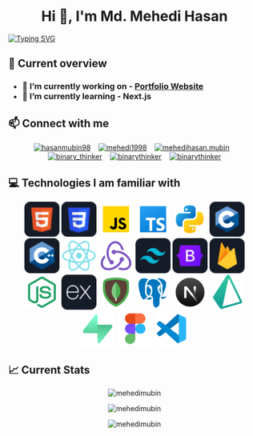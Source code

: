 <h1 align="center">Hi 👋, I'm Md. Mehedi Hasan</h1>
<a href="https://git.io/typing-svg"><img src="https://readme-typing-svg.demolab.com?font=Fira+Code&pause=1000&vCenter=true&random=false&width=435&lines=A+Full-Stack+Web+Developer;Turning+ideas+into+digital+reality" alt="Typing SVG" /></a>

## 👀 Current overview

<h3>
  <ul>
    <li>🔭 I’m currently working on - <a href="https://github.com/MehediMubin/portfolio-website">Portfolio Website</a></li>
    <li>🌱 I’m currently learning - <strong>Next.js</strong></li>
  </ul>
</h3>

## 📫 Connect with me

<p align="center">
<a href="https://twitter.com/hasanmubin98" target="blank"><img align="center" src="https://raw.githubusercontent.com/rahuldkjain/github-profile-readme-generator/master/src/images/icons/Social/twitter.svg" alt="hasanmubin98" width="40" /></a>&nbsp;&nbsp;&nbsp;
<a href="https://linkedin.com/in/mehedi1998" target="blank"><img align="center" src="https://raw.githubusercontent.com/rahuldkjain/github-profile-readme-generator/master/src/images/icons/Social/linked-in-alt.svg" alt="mehedi1998" width="40" /></a>&nbsp;&nbsp;&nbsp;
<a href="https://fb.com/mehedihasan.mubin" target="blank"><img align="center" src="https://raw.githubusercontent.com/rahuldkjain/github-profile-readme-generator/master/src/images/icons/Social/facebook.svg" alt="mehedihasan.mubin" width="40" /></a>&nbsp;&nbsp;&nbsp;
<a href="https://www.codechef.com/users/binary_thinker" target="blank"><img align="center" src="https://cdn.jsdelivr.net/npm/simple-icons@3.1.0/icons/codechef.svg" alt="binary_thinker" width="40" /></a>&nbsp;&nbsp;&nbsp;
<a href="https://codeforces.com/profile/binarythinker" target="blank"><img align="center" src="https://raw.githubusercontent.com/rahuldkjain/github-profile-readme-generator/master/src/images/icons/Social/codeforces.svg" alt="binarythinker" width="40" /></a>&nbsp;&nbsp;&nbsp;
<a href="https://www.leetcode.com/binarythinker" target="blank"><img align="center" src="https://raw.githubusercontent.com/rahuldkjain/github-profile-readme-generator/master/src/images/icons/Social/leet-code.svg" alt="binarythinker" width="40" /></a>
</p>

## 💻 Technologies I am familiar with

<p align="center">
  <img src="images/icons/HTML.png" alt="HTML Logo" width="70">
  <img src="images/icons/css.png" alt="CSS Logo" width="70">
  <img src="images/icons/Javascript.34326cf0.svg" alt="JavaScript Logo" width="70">
  <img src="images/icons/Ts.7bed7ff0.svg" alt="TypeScript Logo" width="70">
  <img src="images/icons/python.9ee999c6.svg" alt="Python Logo" width="70">
  <img src="images/icons/c.png" alt="C Logo" width="70">
  <img src="images/icons/cpp.png" alt="C++ Logo" width="70">
  <img src="images/icons/react.ec726271.svg" alt="React Logo" width="70">
  <img src="images/icons/redux.71ccc46d.svg" alt="Redux Logo" width="70">
  <img src="images/icons/tailwind.png" alt="Tailwind Logo" width="70">
  <img src="images/icons/Bootsrap.png" alt="Bootstrap Logo" width="70">
  <img src="images/icons/firebase.png" alt="Firebase Logo" width="70">
  <img src="images/icons/nodejs.26176163.svg" alt="Nodejs Logo" width="70">
  <img src="images/icons/express.png" alt="Express Logo" width="70">
  <img src="images/icons/mongodb.7d4f7146.svg" alt="MongoDB Logo" width="70">
  <img src="images/icons/postgres.d0c62796.svg" alt="Postgres Logo" width="70">
  <img src="images/icons/nextjs.f7d35cbb.svg" alt="Next.js Logo" width="70">
  <img src="images/icons/prisma.850e9dae.svg" alt="Prisma Logo" width="70">
  <img src="images/icons/supabse.6b62032f.svg" alt="Supabase Logo" width="70">
  <img src="images/icons/figma.5d7330fe.svg" alt="Figma Logo" width="70">
  <img src="images/icons/vscode.13c00b41.svg" alt="VS Code Logo" width="70">
</p>

## 📈 Current Stats

<p align="center">
  <img src="https://github-readme-stats.vercel.app/api/top-langs?username=mehedimubin&show_icons=true&locale=en&layout=compact" alt="mehedimubin" />
</p>
<p align="center">
  <img src="https://github-readme-stats.vercel.app/api?username=mehedimubin&show_icons=true&locale=en" alt="mehedimubin" />
</p>
<p align="center">
  <img src="https://github-readme-streak-stats.herokuapp.com/?user=mehedimubin&" alt="mehedimubin" />
</p>
